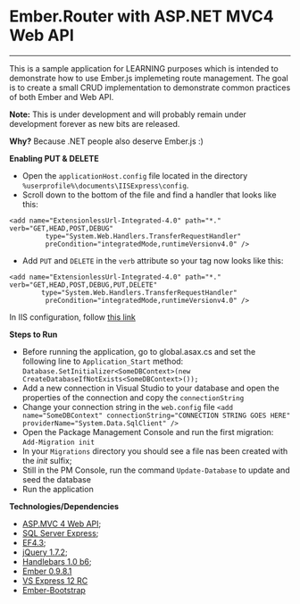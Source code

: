 Ember.Router with ASP.NET MVC4 Web API
======================================
--------------------------------------

This is a sample application for LEARNING purposes which is intended to demonstrate how to use Ember.js implemeting route management. 
The goal is to create a small CRUD implementation to demonstrate common practices of both Ember and Web API.

**Note:** This is under development and will probably remain under development forever as new bits are released.


**Why?** Because .NET people also deserve Ember.js :)


**Enabling PUT & DELETE**


 - Open the `applicationHost.config` file located in the directory `%userprofile%\documents\IISExpress\config`.  
 - Scroll down to the bottom of the file and find a handler that looks like this:
```
<add name="ExtensionlessUrl-Integrated-4.0" path="*." verb="GET,HEAD,POST,DEBUG" 
         type="System.Web.Handlers.TransferRequestHandler" 
         preCondition="integratedMode,runtimeVersionv4.0" />
``` 
 - Add `PUT` and `DELETE` in the `verb` attribute so your tag now looks like this:
```
<add name="ExtensionlessUrl-Integrated-4.0" path="*." verb="GET,HEAD,POST,DEBUG,PUT,DELETE" 
        type="System.Web.Handlers.TransferRequestHandler" 
         preCondition="integratedMode,runtimeVersionv4.0" />
```

In IIS configuration, follow [this link](http://geekswithblogs.net/michelotti/archive/2011/05/28/resolve-404-in-iis-express-for-put-and-delete-verbs.aspx)
 

**Steps to Run**


 - Before running the application, go to global.asax.cs and set the following line to `Application_Start` method:
   `Database.SetInitializer<SomeDBContext>(new CreateDatabaseIfNotExists<SomeDBContext>());`
 - Add a new connection in Visual Studio to your database and open the properties of the connection and copy the `connectionString`
 - Change your connection string in the `web.config` file
    `<add name="SomeDBContext" connectionString="CONNECTION STRING GOES HERE" providerName="System.Data.SqlClient" />`
 - Open the Package Management Console and run the first migration:
   `Add-Migration init`
 - In your `Migrations` directory you should see a file nas been created with the *init* sulfix;
 - Still in the PM Console, run the command  `Update-Database` to update and seed the database
 - Run the application 

  
**Technologies/Dependencies**


- [ASP.MVC 4 Web API](http://www.asp.net/web-api);
- [SQL Server Express](http://www.microsoft.com/sqlserver/en/us/editions/2012-editions/express.aspx);
- [EF4.3](http://nuget.org/packages/EntityFramework);
- [jQuery 1.7.2](http://nuget.org/packages/jquery);
- [Handlebars 1.0 b6](https://github.com/wycats/handlebars.js/);
- [Ember 0.9.8.1](https://github.com/emberjs/ember.js)
- [VS Express 12 RC](http://www.microsoft.com/visualstudio/11/en-us/downloads)
- [Ember-Bootstrap](https://github.com/jzajpt/ember-bootstrap)

